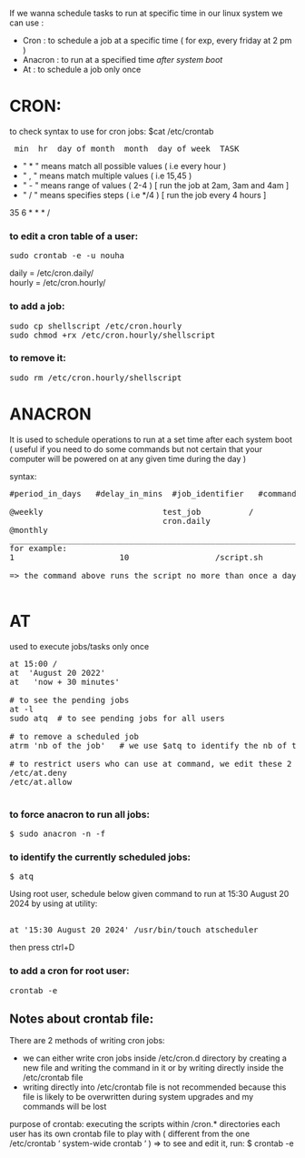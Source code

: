 If we wanna schedule tasks to run at specific time in our linux system we can use :
* Cron : to schedule a job at a specific time ( for exp, every friday at 2 pm )  
* Anacron : to run at a specified time *after system boot* 
* At : to schedule a job only once


# CRON:
to check syntax to use for cron jobs: $cat /etc/crontab 
<pre>
 min  hr  day_of_month  month  day_of_week  TASK
</pre>
* " * " means match all possible values ( i.e every hour ) 
* " , " means match multiple values ( i.e 15,45 ) 
* " - " means range of values ( 2-4 ) [ run the job at 2am, 3am and 4am ]
* " / " means specifies steps ( i.e */4 ) [ run the job every 4 hours ]

35 6 * * * /<full path to a command> 

### to edit a cron table of a user:
<pre>
sudo crontab -e -u nouha 
</pre>

daily = /etc/cron.daily/  
hourly = /etc/cron.hourly/ 

### to add a job:
 <pre>
sudo cp shellscript /etc/cron.hourly 
sudo chmod +rx /etc/cron.hourly/shellscript 
</pre>
### to remove it:
<pre>
sudo rm /etc/cron.hourly/shellscript 
</pre>
  
# ANACRON
  
It is used to schedule operations to run at a set time after each system boot 
( useful if you need to do some commands but not certain that your computer will be powered on at any given time during the day ) 

syntax:
<pre>
#period_in_days   #delay_in_mins  #job_identifier   #command 

@weekly             <nb>            test_job          /<absolute_path_to_the_command> 
<nb>                                cron.daily            
@monthly 
________________________________________________________________________________________
for example: 
1                      10         <job_identifier>         /script.sh 

=> the command above runs the script no more than once a day, 10 mins after system boot 

</pre>

# AT 
used to execute jobs/tasks only once 
<pre>
at 15:00 /<full path to cmd> 
at  'August 20 2022' 
at   'now + 30 minutes' 

# to see the pending jobs 
at -l 
sudo atq  # to see pending jobs for all users 

# to remove a scheduled job
atrm 'nb of the job'   # we use $atq to identify the nb of the job 

# to restrict users who can use at command, we edit these 2 files 
/etc/at.deny 
/etc/at.allow 

</pre>

### to force anacron to run all jobs:
<pre>
$ sudo anacron -n -f 
</pre>
### to identify the currently scheduled jobs:
<pre>
$ atq 
</pre>

Using root user, schedule below given command to run at 15:30 August 20 2024 by using at utility:
<pre> 
at '15:30 August 20 2024' /usr/bin/touch atscheduler 
</pre>

then press ctrl+D 

### to add a cron for root user:
<pre>
crontab -e 
</pre>

## Notes about crontab file:
There are 2 methods of writing cron jobs:
* we can either write cron jobs inside /etc/cron.d directory by creating a new file and writing the command in it or by writing directly inside the /etc/crontab file 
* writing directly into /etc/crontab file is not recommended because this file is likely to be overwritten during system upgrades and my commands will be lost 

purpose of crontab:  executing the scripts within /cron.*  directories 
each user has its own crontab file to play with ( different from the one /etc/crontab ‘ system-wide crontab ‘ ) => to see and edit it, run: $ crontab -e 

